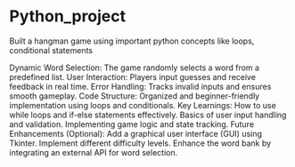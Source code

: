 # Python_project
Built a hangman game using important python concepts like loops, conditional statements

Dynamic Word Selection: The game randomly selects a word from a predefined list.
User Interaction: Players input guesses and receive feedback in real time.
Error Handling: Tracks invalid inputs and ensures smooth gameplay.
Code Structure: Organized and beginner-friendly implementation using loops and conditionals.
Key Learnings:
How to use while loops and if-else statements effectively.
Basics of user input handling and validation.
Implementing game logic and state tracking.
Future Enhancements (Optional):
Add a graphical user interface (GUI) using Tkinter.
Implement different difficulty levels.
Enhance the word bank by integrating an external API for word selection.
